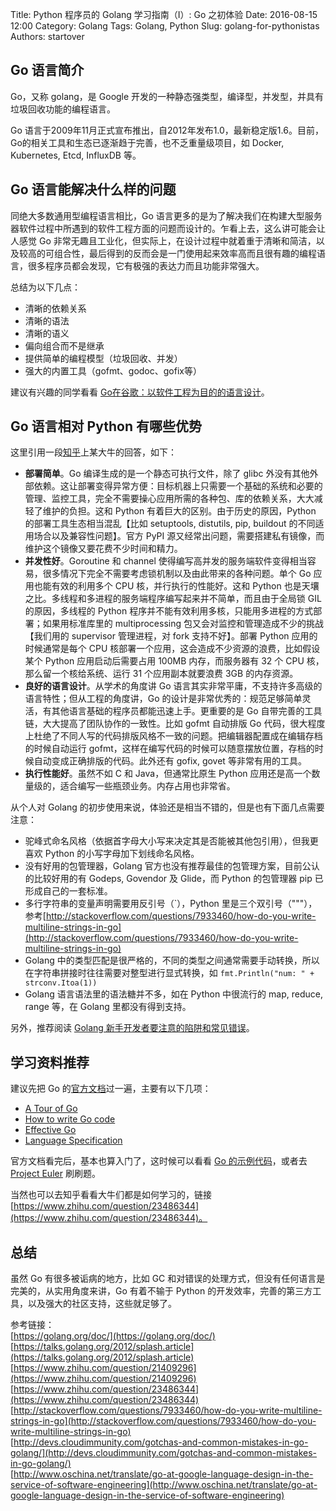 Title: Python 程序员的 Golang 学习指南（I）: Go 之初体验
Date: 2016-08-15 12:00
Category: Golang
Tags: Golang, Python
Slug: golang-for-pythonistas
Authors: startover

## Go 语言简介

Go，又称 golang，是 Google 开发的一种静态强类型，编译型，并发型，并具有垃圾回收功能的编程语言。

Go 语言于2009年11月正式宣布推出，自2012年发布1.0，最新稳定版1.6。目前，Go的相关工具和生态已逐渐趋于完善，也不乏重量级项目，如 Docker, Kubernetes, Etcd, InfluxDB 等。

## Go 语言能解决什么样的问题

同绝大多数通用型编程语言相比，Go 语言更多的是为了解决我们在构建大型服务器软件过程中所遇到的软件工程方面的问题而设计的。乍看上去，这么讲可能会让人感觉 Go 非常无趣且工业化，但实际上，在设计过程中就着重于清晰和简洁，以及较高的可组合性，最后得到的反而会是一门使用起来效率高而且很有趣的编程语言，很多程序员都会发现，它有极强的表达力而且功能非常强大。

总结为以下几点：

* 清晰的依赖关系
* 清晰的语法
* 清晰的语义
* 偏向组合而不是继承
* 提供简单的编程模型（垃圾回收、并发）
* 强大的内置工具（gofmt、godoc、gofix等）

建议有兴趣的同学看看 [Go在谷歌：以软件工程为目的的语言设计](http://www.oschina.net/translate/go-at-google-language-design-in-the-service-of-software-engineering)。

## Go 语言相对 Python 有哪些优势

这里引用一段[知乎](https://www.zhihu.com/question/21409296)上某大牛的回答，如下：

* **部署简单**。Go 编译生成的是一个静态可执行文件，除了 glibc 外没有其他外部依赖。这让部署变得异常方便：目标机器上只需要一个基础的系统和必要的管理、监控工具，完全不需要操心应用所需的各种包、库的依赖关系，大大减轻了维护的负担。这和 Python 有着巨大的区别。由于历史的原因，Python 的部署工具生态相当混乱【比如 setuptools, distutils, pip, buildout 的不同适用场合以及兼容性问题】。官方 PyPI 源又经常出问题，需要搭建私有镜像，而维护这个镜像又要花费不少时间和精力。
* **并发性好**。Goroutine 和 channel 使得编写高并发的服务端软件变得相当容易，很多情况下完全不需要考虑锁机制以及由此带来的各种问题。单个 Go 应用也能有效的利用多个 CPU 核，并行执行的性能好。这和 Python 也是天壤之比。多线程和多进程的服务端程序编写起来并不简单，而且由于全局锁 GIL 的原因，多线程的 Python 程序并不能有效利用多核，只能用多进程的方式部署；如果用标准库里的 multiprocessing 包又会对监控和管理造成不少的挑战【我们用的 supervisor 管理进程，对 fork 支持不好】。部署 Python 应用的时候通常是每个 CPU 核部署一个应用，这会造成不少资源的浪费，比如假设某个 Python 应用启动后需要占用 100MB 内存，而服务器有 32 个 CPU 核，那么留一个核给系统、运行 31 个应用副本就要浪费 3GB 的内存资源。
* **良好的语言设计**。从学术的角度讲 Go 语言其实非常平庸，不支持许多高级的语言特性；但从工程的角度讲，Go 的设计是非常优秀的：规范足够简单灵活，有其他语言基础的程序员都能迅速上手。更重要的是 Go 自带完善的工具链，大大提高了团队协作的一致性。比如 gofmt 自动排版 Go 代码，很大程度上杜绝了不同人写的代码排版风格不一致的问题。把编辑器配置成在编辑存档的时候自动运行 gofmt，这样在编写代码的时候可以随意摆放位置，存档的时候自动变成正确排版的代码。此外还有 gofix, govet 等非常有用的工具。
* **执行性能好**。虽然不如 C 和 Java，但通常比原生 Python 应用还是高一个数量级的，适合编写一些瓶颈业务。内存占用也非常省。

从个人对 Golang 的初步使用来说，体验还是相当不错的，但是也有下面几点需要注意：

* 驼峰式命名风格（依据首字母大小写来决定其是否能被其他包引用），但我更喜欢 Python 的小写字母加下划线命名风格。
* 没有好用的包管理器，Golang 官方也没有推荐最佳的包管理方案，目前公认的比较好用的有 Godeps, Govendor 及 Glide，而 Python 的包管理器 pip 已形成自己的一套标准。
* 多行字符串的变量声明需要用反引号（`），Python 里是三个双引号（"""），参考[http://stackoverflow.com/questions/7933460/how-do-you-write-multiline-strings-in-go](http://stackoverflow.com/questions/7933460/how-do-you-write-multiline-strings-in-go)
* Golang 中的类型匹配是很严格的，不同的类型之间通常需要手动转换，所以在字符串拼接时往往需要对整型进行显式转换，如 `fmt.Println("num: " + strconv.Itoa(1))`
* Golang 语言语法里的语法糖并不多，如在 Python 中很流行的 map, reduce, range 等，在 Golang 里都没有得到支持。

另外，推荐阅读 [Golang 新手开发者要注意的陷阱和常见错误](http://devs.cloudimmunity.com/gotchas-and-common-mistakes-in-go-golang/)。

## 学习资料推荐

建议先把 Go 的[官方文档](https://golang.org/doc/)过一遍，主要有以下几项：

* [A Tour of Go](https://tour.golang.org/welcome/1)
* [How to write Go code](https://golang.org/doc/code.html)
* [Effective Go](https://golang.org/doc/effective_go.html)
* [Language Specification](https://golang.org/ref/spec)

官方文档看完后，基本也算入门了，这时候可以看看 [Go 的示例代码](https://gobyexample.com/)，或者去 [Project Euler](https://projecteuler.net/) 刷刷题。

当然也可以去知乎看看大牛们都是如何学习的，链接 [https://www.zhihu.com/question/23486344](https://www.zhihu.com/question/23486344)。

## 总结

虽然 Go 有很多被诟病的地方，比如 GC 和对错误的处理方式，但没有任何语言是完美的，从实用角度来讲，Go 有着不输于 Python 的开发效率，完善的第三方工具，以及强大的社区支持，这些就足够了。



参考链接：  
[https://golang.org/doc/](https://golang.org/doc/)  
[https://talks.golang.org/2012/splash.article](https://talks.golang.org/2012/splash.article)  
[https://www.zhihu.com/question/21409296](https://www.zhihu.com/question/21409296)  
[https://www.zhihu.com/question/23486344](https://www.zhihu.com/question/23486344)  
[http://stackoverflow.com/questions/7933460/how-do-you-write-multiline-strings-in-go](http://stackoverflow.com/questions/7933460/how-do-you-write-multiline-strings-in-go)  
[http://devs.cloudimmunity.com/gotchas-and-common-mistakes-in-go-golang/](http://devs.cloudimmunity.com/gotchas-and-common-mistakes-in-go-golang/)  
[http://www.oschina.net/translate/go-at-google-language-design-in-the-service-of-software-engineering](http://www.oschina.net/translate/go-at-google-language-design-in-the-service-of-software-engineering)
